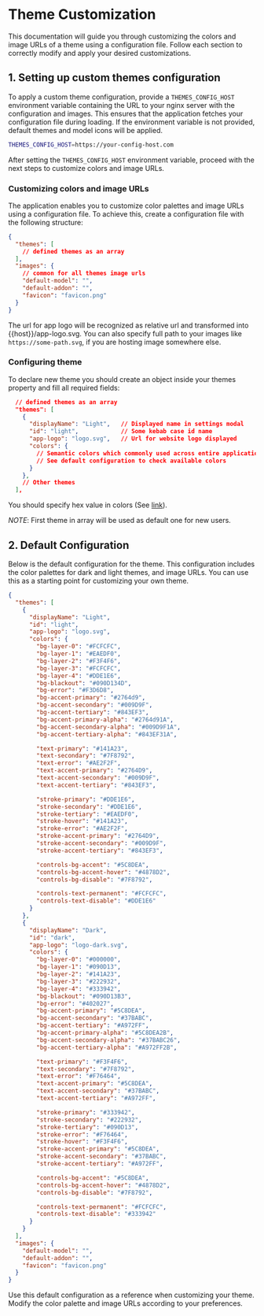 # Theme Customization

This documentation will guide you through customizing the colors and image URLs of a theme using a configuration file. Follow each section to correctly modify and apply your desired customizations.

## 1. Setting up custom themes configuration

To apply a custom theme configuration, provide a `THEMES_CONFIG_HOST` environment variable containing the URL to your nginx server with the configuration and images. This ensures that the application fetches your configuration file during loading. If the environment variable is not provided, default themes and model icons will be applied.

```bash
THEMES_CONFIG_HOST=https://your-config-host.com
```

After setting the `THEMES_CONFIG_HOST` environment variable, proceed with the next steps to customize colors and image URLs.

### Customizing colors and image URLs

The application enables you to customize color palettes and image URLs using a configuration file. To achieve this, create a configuration file with the following structure:

```json
{
  "themes": [
    // defined themes as an array
  ],
  "images": {
    // common for all themes image urls
    "default-model": "",
    "default-addon": "",
    "favicon": "favicon.png"
  }
}
```

The url for app logo will be recognized as relative url and transformed into {{host}}/app-logo.svg. You can also specify full path to your images like `https://some-path.svg`, if you are hosting image somewhere else.

### Configuring theme

To declare new theme you should create an object inside your themes property and fill all required fields:

```json
  // defined themes as an array
  "themes": [
    {
      "displayName": "Light",   // Displayed name in settings modal
      "id": "light",            // Some kebab case id name
      "app-logo": "logo.svg",   // Url for website logo displayed
      "colors": {
        // Semantic colors which commonly used across entire application.
        // See default configuration to check available colors
      }
    },
    // Other themes
  ],
```

You should specify hex value in colors (See [link](https://developer.mozilla.org/en-US/docs/Web/CSS/hex-color)).

_NOTE_: First theme in array will be used as default one for new users.

## 2. Default Configuration

Below is the default configuration for the theme. This configuration includes the color palettes for dark and light themes, and image URLs. You can use this as a starting point for customizing your own theme.

```json
{
  "themes": [
    {
      "displayName": "Light",
      "id": "light",
      "app-logo": "logo.svg",
      "colors": {
        "bg-layer-0": "#FCFCFC",
        "bg-layer-1": "#EAEDF0",
        "bg-layer-2": "#F3F4F6",
        "bg-layer-3": "#FCFCFC",
        "bg-layer-4": "#DDE1E6",
        "bg-blackout": "#090D134D",
        "bg-error": "#F3D6D8",
        "bg-accent-primary": "#2764d9",
        "bg-accent-secondary": "#009D9F",
        "bg-accent-tertiary": "#843EF3",
        "bg-accent-primary-alpha": "#2764d91A",
        "bg-accent-secondary-alpha": "#009D9F1A",
        "bg-accent-tertiary-alpha": "#843EF31A",

        "text-primary": "#141A23",
        "text-secondary": "#7F8792",
        "text-error": "#AE2F2F",
        "text-accent-primary": "#2764D9",
        "text-accent-secondary": "#009D9F",
        "text-accent-tertiary": "#843EF3",

        "stroke-primary": "#DDE1E6",
        "stroke-secondary": "#DDE1E6",
        "stroke-tertiary": "#EAEDF0",
        "stroke-hover": "#141A23",
        "stroke-error": "#AE2F2F",
        "stroke-accent-primary": "#2764D9",
        "stroke-accent-secondary": "#009D9F",
        "stroke-accent-tertiary": "#843EF3",

        "controls-bg-accent": "#5C8DEA",
        "controls-bg-accent-hover": "#4878D2",
        "controls-bg-disable": "#7F8792",

        "controls-text-permanent": "#FCFCFC",
        "controls-text-disable": "#DDE1E6"
      }
    },
    {
      "displayName": "Dark",
      "id": "dark",
      "app-logo": "logo-dark.svg",
      "colors": {
        "bg-layer-0": "#000000",
        "bg-layer-1": "#090D13",
        "bg-layer-2": "#141A23",
        "bg-layer-3": "#222932",
        "bg-layer-4": "#333942",
        "bg-blackout": "#090D13B3",
        "bg-error": "#402027",
        "bg-accent-primary": "#5C8DEA",
        "bg-accent-secondary": "#37BABC",
        "bg-accent-tertiary": "#A972FF",
        "bg-accent-primary-alpha": "#5C8DEA2B",
        "bg-accent-secondary-alpha": "#37BABC26",
        "bg-accent-tertiary-alpha": "#A972FF2B",

        "text-primary": "#F3F4F6",
        "text-secondary": "#7F8792",
        "text-error": "#F76464",
        "text-accent-primary": "#5C8DEA",
        "text-accent-secondary": "#37BABC",
        "text-accent-tertiary": "#A972FF",

        "stroke-primary": "#333942",
        "stroke-secondary": "#222932",
        "stroke-tertiary": "#090D13",
        "stroke-error": "#F76464",
        "stroke-hover": "#F3F4F6",
        "stroke-accent-primary": "#5C8DEA",
        "stroke-accent-secondary": "#37BABC",
        "stroke-accent-tertiary": "#A972FF",

        "controls-bg-accent": "#5C8DEA",
        "controls-bg-accent-hover": "#4878D2",
        "controls-bg-disable": "#7F8792",

        "controls-text-permanent": "#FCFCFC",
        "controls-text-disable": "#333942"
      }
    }
  ],
  "images": {
    "default-model": "",
    "default-addon": "",
    "favicon": "favicon.png"
  }
}
```

Use this default configuration as a reference when customizing your theme. Modify the color palette and image URLs according to your preferences.
